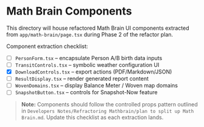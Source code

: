 # Math Brain Components

This directory will house refactored Math Brain UI components extracted from `app/math-brain/page.tsx` during Phase 2 of the refactor plan.

Component extraction checklist:

- [ ] `PersonForm.tsx` – encapsulate Person A/B birth data inputs
- [ ] `TransitControls.tsx` – symbolic weather configuration UI
- [x] `DownloadControls.tsx` – export actions (PDF/Markdown/JSON)
- [ ] `ResultDisplay.tsx` – render generated report content
- [ ] `WovenDomains.tsx` – display Balance Meter / Woven map domains
- [ ] `SnapshotButton.tsx` – controls for Snapshot-Now feature

> **Note:** Components should follow the controlled props pattern outlined in `Developers Notes/Refractoring Mathbrain/plan to split up Math Brain.md`. Update this checklist as each extraction lands.
